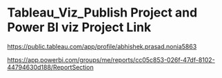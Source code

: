 # Tableau_Viz_Publish Project and Power BI viz Project Link

https://public.tableau.com/app/profile/abhishek.prasad.nonia5863

https://app.powerbi.com/groups/me/reports/cc05c853-026f-47df-8102-44794630d188/ReportSection
